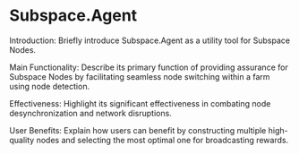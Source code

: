 # Subspace.Agent
Introduction: Briefly introduce Subspace.Agent as a utility tool for Subspace Nodes.

Main Functionality: Describe its primary function of providing assurance for Subspace Nodes by facilitating seamless node switching within a farm using node detection.

Effectiveness: Highlight its significant effectiveness in combating node desynchronization and network disruptions.

User Benefits: Explain how users can benefit by constructing multiple high-quality nodes and selecting the most optimal one for broadcasting rewards.